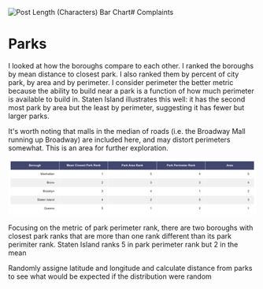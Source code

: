 ![Post Length (Characters) Bar Chart](/images/post_length.png "Mean and median post lengths")# Complaints

# Parks
I looked at how the boroughs compare to each other. I ranked the boroughs by mean distance to closest park. I also ranked them by percent of city park, by area and by perimeter. I consider perimeter the better metric because the ability to build near a park is a function of how much perimeter is available to build in. Staten Island illustrates this well: it has the second most park by area but the least by perimeter, suggesting it has fewer but larger parks. 

It's worth noting that malls in the median of roads (i.e. the Broadway Mall running up Broadway) are included here, and may distort perimeters somewhat. This is an area for further exploration.

![Borough Park Ranks](/images/borough_parks_rank.png "The Boroughs By Park Rank")

Focusing on the metric of park perimeter rank, there are two boroughs with closest park ranks that are more than one rank different than its park perimiter rank. Staten Island ranks 5 in park perimeter rank but 2 in the mean

Randomly assigne latitude and longitude and calculate distance from parks to see what would be expected if the distribution were random